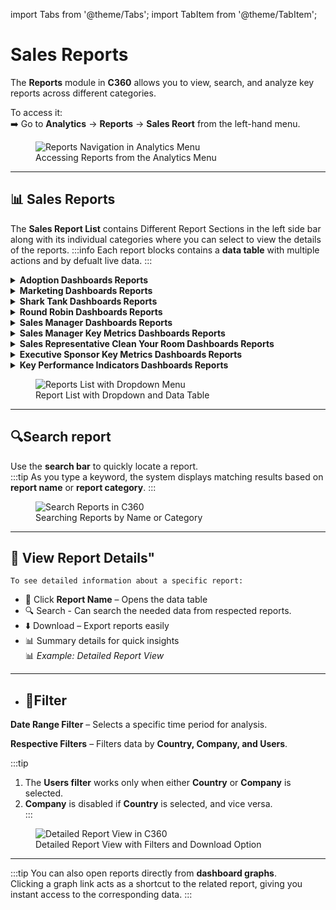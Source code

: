 import Tabs from '@theme/Tabs';
import TabItem from '@theme/TabItem';

# Sales Reports

The **Reports** module in **C360** allows you to view, search, and analyze key reports across different categories.

To access it:  
➡️ Go to **Analytics** → **Reports** → **Sales Reort** from the left-hand menu.

<figure>
  <img src="/media/image22.png" alt="Reports Navigation in Analytics Menu" />
  <figcaption>Accessing Reports from the Analytics Menu</figcaption>
</figure>

---

<!-- ### View Report List

The **Report List** contains a dropdown menu (top-right corner) where you can select from the available reports.
Each report includes a **data table** with sortable columns for **Report Name** and **Report Category**.

<figure>
  <img src="/media/image23.png" alt="Reports List with Dropdown Menu" />
  <figcaption>Report List with Dropdown and Data Table</figcaption>
</figure>

---

### Search Reports

Use the **search bar** to quickly locate a report.
As you type a keyword, the system displays matching results based on **report name** or **report category**.

<figure>
  <img src="/media/image24.png" alt="Search Reports in C360" />
  <figcaption>Searching Reports by Name or Category</figcaption>
</figure>

---

### View Report Details

To see detailed information about a specific report:

1. **Click the Report Name** – Opens the detailed data table for that report.
2. **Search & Filter Data** – Use the search bar or filter options to refine by **date range, days, quarters, or months**.
3. **Download Reports** – Export reports using the **Download** button.
4. **View Key Details** – The table also includes essential summary details for quick insights.

<figure>
  <img src="/media/image25.png" alt="Detailed Report View in C360" />
  <figcaption>Detailed Report View with Filters and Download Option</figcaption>
</figure>

---

### Access via Dashboard Graphs

You can also **open reports directly from dashboard graphs**.
Clicking a graph link acts as a shortcut to the related report, giving you instant access to the corresponding data. -->

## 📊 Sales Reports

The **Sales Report List** contains Different Report Sections in the left side bar along with its individual categories where you can select to view the details of the reports.
:::info
Each report blocks contains a **data table** with multiple actions and by defualt live data.
:::

  <details>
   <summary><strong>Adoption Dashboards Reports</strong></summary>
- **Number of Accounts** : Displays the total count of all accounts available in the system.
- **Number of Contacts** : Shows the number of contacts linked to accounts.
- **Number of Leads** : Tracks the total number of leads captured in the platform.
- **Number of Opportunities** : Displays the total number of opportunities created.
- **Number of Open Tasks** : Indicates how many tasks are still open and pending.
- **Number of Tasks** : Represents the total number of tasks created in the system.
- **Number of Active Users** : Shows how many users are actively engaging with the system.
- **Number of Users Added** : Displays the total number of users added to the platform.
- **Login Leaderboard** : Ranks users based on login frequency and engagement.

</details>
 <details>
  <summary><strong>Marketing Dashboards Reports</strong></summary>
- **Hot Leads w/o Activity >48 Hours** : Identifies leads that have not received any activity or follow-up for more than 48 hours.
- **Leads Converted** : Displays the total number of leads that have been successfully converted into opportunities or accounts.
- **Leads Converted by FQ** : Shows the number of leads converted within a specific fiscal quarter.
- **Leads Converted In FQ** : Highlights leads that were converted during the current fiscal quarter.
- **Leads Created In FQ** : Displays the number of new leads created in the current fiscal quarter.
- **Asset Tracking By User** : Tracks asset allocation, usage, and ownership based on individual users.
- **Asset Tracking By Customer** : Monitors asset usage and allocation at the customer level.

</details>

<details>
 <summary><strong>Shark Tank Dashboards Reports</strong></summary>
- **Performance By Partner: Shark Tank** : Provides detailed performance metrics segmented by individual Shark Tank partners.
- **Total Across All Partners: Shark** : Displays the cumulative performance summary across all Shark Tank partners.

</details>

<details>
 <summary><strong>Round Robin Dashboards Reports</strong></summary>
- **Performance By Partner: Round Robin** : Provides detailed performance metrics segmented by each Round Robin partner.
- **Total Across All Partners: Round Robin** : Displays the overall performance summary across all Round Robin partners.

</details>

<details>
 <summary><strong>Sales Manager Dashboards Reports</strong></summary>
- **Closed Won In Q by Type** : Displays opportunities closed as won in the current quarter, categorized by type.
- **Pipeline Report In Q** : Shows the overall sales pipeline for the current quarter.
- **Open Opportunities In Q** : Lists all opportunities that are still open in the current quarter.
- **Closed Won by Type** : Breaks down closed-won opportunities by their respective types.
- **Closed Won In Q by Owner** : Provides a summary of closed-won opportunities in the current quarter, grouped by owner.
- **Closed Lost by Reason** : Analyzes lost opportunities and categorizes them by reason for loss.
- **Win Ratio** : Calculates the percentage of opportunities won compared to total opportunities.
- **Open Opportunities This Q - No Activities Last 96hrs** : Highlights open opportunities in the current quarter that haven’t had any activity in the past 96 hours.

</details>

<details>
 <summary><strong>Sales Manager Key Metrics Dashboards Reports</strong></summary>
- **Closed Won In Q by Type** : Displays opportunities closed as won in the current quarter, categorized by type.
- **Pipeline Report In Q** : Shows the overall sales pipeline for the current quarter.
- **Open Opportunities In Q** : Lists all opportunities that are still open in the current quarter.
- **Closed Won by Type** : Breaks down closed-won opportunities by their respective types.
- **Closed Won In Q by Owner** : Provides a summary of closed-won opportunities in the current quarter, grouped by owner.
- **Closed Lost by Reason** : Analyzes lost opportunities and categorizes them by reason for loss.
- **Win Ratio** : Calculates the percentage of opportunities won compared to total opportunities.
- **Open Opportunities This Q - No Activities Last 96hrs** : Highlights open opportunities in the current quarter that haven’t had any activity in the past 96 hours.

</details>

<details>
 <summary><strong>Sales Representative Clean Your Room Dashboards Reports</strong></summary>
- **SR: Closed Won Opportunities MTD** : Displays opportunities closed as won month-to-date.
- **SR: Open Opportunities in the Pipeline** : Shows all currently open opportunities within the sales pipeline.
- **SR: Top Open Opportunities** : Highlights the most valuable open opportunities.
- **SR: Stuck Opportunities Report** : Identifies opportunities that have not progressed in the pipeline for a defined period.
- **SR: Closed Won Opportunities By Month** : Breaks down closed-won opportunities by each month.
- **SR: Closed Won Opportunities In QT** : Provides a summary of closed-won opportunities within the current quarter.
- **SR: Top Accounts by Revenue Amount** : Lists the accounts contributing the highest revenue.

</details>

<details>
 <summary><strong>Executive Sponsor Key Metrics Dashboards Reports</strong></summary>
- **ES: Closed Won Opportunities By Month** : Displays closed-won opportunities broken down by month.
- **ES: Closed Won Opportunities By QT** : Summarizes closed-won opportunities within the current quarter.
- **ES: Average Deal Size** : Shows the average size of deals for better revenue insights.
- **ES: Open Opportunities in the Pipeline** : Lists all active opportunities currently in the sales pipeline.
- **ES: Open Opportunities** : Displays the total number of open opportunities.
- **ES: Total Win Ratio** : Calculates the win ratio across all opportunities.
- **ES: Closed Lost Opportunities FYTD** : Tracks opportunities lost year-to-date.
- **ES: FYTD Won Opportunities by Account** : Breaks down won opportunities by account for the fiscal year-to-date.
- **ES: FYTD Open Opportunities by Account** : Shows open opportunities by account for the fiscal year-to-date.

</details>

<details>
 <summary><strong>Key Performance Indicators Dashboards Reports</strong></summary>
- **KPI: Closed Won Opportunities By Month** : Displays closed-won opportunities broken down by month.
- **KPI: Closed Won Opportunities By QT** : Summarizes closed-won opportunities within the current quarter.
- **KPI: Total Win Ratio** : Calculates the win ratio across all opportunities.
- **KPI: Average Deal Size** : Shows the average size of deals for better revenue insights.
- **KPI: Average Days to Close** : Tracks the average time taken to close opportunities.
- **KPI: Closed Won and >=70% Probability Opportunities** : Highlights opportunities that are closed-won or have a probability of 70% or higher.
- **KPI: Open Opportunities in the Pipeline** : Lists all active opportunities currently in the sales pipeline.

</details>

  <figure>
    <img src="/media/image23.png" alt="Reports List with Dropdown Menu" />
    <figcaption>Report List with Dropdown and Data Table</figcaption>
  </figure>

---

## 🔍Search report

Use the **search bar** to quickly locate a report.  
 :::tip
As you type a keyword, the system displays matching results based on **report name** or **report category**.
:::

  <figure>
    <img src="/media/image24.png" alt="Search Reports in C360" />
    <figcaption>Searching Reports by Name or Category</figcaption>
  </figure>

---

## 📂 View Report Details"

    To see detailed information about a specific report:

- 📌 Click **Report Name** – Opens the data table
- 🔍 Search - Can search the needed data from respected reports.
- ⬇️ Download – Export reports easily
- 📊 Summary details for quick insights  
  📊 _Example: Detailed Report View_

---

- ## **🧰Filter**

<Tabs>
  <TabItem value="date-range" label="📅 Date Range Filter" default>

**Date Range Filter** – Selects a specific time period for analysis.

  </TabItem>

  <TabItem value="respective-filters" label="🎛️ Respective Filters">

**Respective Filters** – Filters data by **Country, Company, and Users**.

:::tip

1. The **Users filter** works only when either **Country** or **Company** is selected.
2. **Company** is disabled if **Country** is selected, and vice versa.  
   :::

  </TabItem>
</Tabs>

  <figure>
    <img src="/media/image25.png" alt="Detailed Report View in C360" />
    <figcaption>Detailed Report View with Filters and Download Option</figcaption>
  </figure>

---

:::tip
You can also open reports directly from **dashboard graphs**.  
 Clicking a graph link acts as a shortcut to the related report, giving you instant access to the corresponding data.
:::
